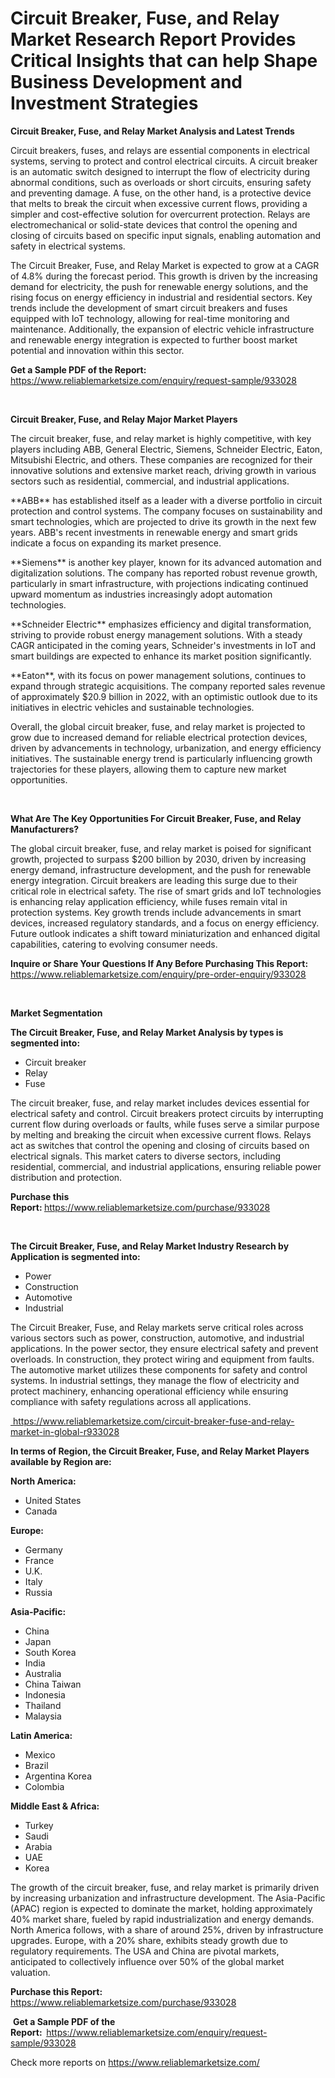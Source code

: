 <p><h1>Circuit Breaker, Fuse, and Relay Market Research Report Provides Critical Insights that can help Shape Business Development and Investment Strategies</h1></p><p><strong>Circuit Breaker, Fuse, and Relay Market Analysis and Latest Trends</strong></p>
<p><p>Circuit breakers, fuses, and relays are essential components in electrical systems, serving to protect and control electrical circuits. A circuit breaker is an automatic switch designed to interrupt the flow of electricity during abnormal conditions, such as overloads or short circuits, ensuring safety and preventing damage. A fuse, on the other hand, is a protective device that melts to break the circuit when excessive current flows, providing a simpler and cost-effective solution for overcurrent protection. Relays are electromechanical or solid-state devices that control the opening and closing of circuits based on specific input signals, enabling automation and safety in electrical systems.</p><p>The Circuit Breaker, Fuse, and Relay Market is expected to grow at a CAGR of 4.8% during the forecast period. This growth is driven by the increasing demand for electricity, the push for renewable energy solutions, and the rising focus on energy efficiency in industrial and residential sectors. Key trends include the development of smart circuit breakers and fuses equipped with IoT technology, allowing for real-time monitoring and maintenance. Additionally, the expansion of electric vehicle infrastructure and renewable energy integration is expected to further boost market potential and innovation within this sector.</p></p>
<p><strong>Get a Sample PDF of the Report:&nbsp;</strong> <a href="https://www.reliablemarketsize.com/enquiry/request-sample/933028?utm_campaign=2324&utm_medium=2&utm_source=Github&utm_content=ia&utm_term=21032025&utm_id=circuit-breaker-fuse-and-relay">https://www.reliablemarketsize.com/enquiry/request-sample/933028</a></p>
<p>&nbsp;</p>
<p><strong>Circuit Breaker, Fuse, and Relay Major Market Players</strong></p>
<p><p>The circuit breaker, fuse, and relay market is highly competitive, with key players including ABB, General Electric, Siemens, Schneider Electric, Eaton, Mitsubishi Electric, and others. These companies are recognized for their innovative solutions and extensive market reach, driving growth in various sectors such as residential, commercial, and industrial applications.</p><p>**ABB** has established itself as a leader with a diverse portfolio in circuit protection and control systems. The company focuses on sustainability and smart technologies, which are projected to drive its growth in the next few years. ABB's recent investments in renewable energy and smart grids indicate a focus on expanding its market presence.</p><p>**Siemens** is another key player, known for its advanced automation and digitalization solutions. The company has reported robust revenue growth, particularly in smart infrastructure, with projections indicating continued upward momentum as industries increasingly adopt automation technologies. </p><p>**Schneider Electric** emphasizes efficiency and digital transformation, striving to provide robust energy management solutions. With a steady CAGR anticipated in the coming years, Schneider's investments in IoT and smart buildings are expected to enhance its market position significantly.</p><p>**Eaton**, with its focus on power management solutions, continues to expand through strategic acquisitions. The company reported sales revenue of approximately $20.9 billion in 2022, with an optimistic outlook due to its initiatives in electric vehicles and sustainable technologies.</p><p>Overall, the global circuit breaker, fuse, and relay market is projected to grow due to increased demand for reliable electrical protection devices, driven by advancements in technology, urbanization, and energy efficiency initiatives. The sustainable energy trend is particularly influencing growth trajectories for these players, allowing them to capture new market opportunities.</p></p>
<p>&nbsp;</p>
<p><strong>What Are The Key Opportunities For Circuit Breaker, Fuse, and Relay Manufacturers?</strong></p>
<p><p>The global circuit breaker, fuse, and relay market is poised for significant growth, projected to surpass $200 billion by 2030, driven by increasing energy demand, infrastructure development, and the push for renewable energy integration. Circuit breakers are leading this surge due to their critical role in electrical safety. The rise of smart grids and IoT technologies is enhancing relay application efficiency, while fuses remain vital in protection systems. Key growth trends include advancements in smart devices, increased regulatory standards, and a focus on energy efficiency. Future outlook indicates a shift toward miniaturization and enhanced digital capabilities, catering to evolving consumer needs.</p></p>
<p><strong>Inquire or Share Your Questions If Any Before Purchasing This Report:</strong> <a href="https://www.reliablemarketsize.com/enquiry/pre-order-enquiry/933028?utm_campaign=2324&utm_medium=2&utm_source=Github&utm_content=ia&utm_term=21032025&utm_id=circuit-breaker-fuse-and-relay">https://www.reliablemarketsize.com/enquiry/pre-order-enquiry/933028</a></p>
<p>&nbsp;</p>
<p><strong>Market Segmentation</strong></p>
<p><strong>The Circuit Breaker, Fuse, and Relay Market Analysis by types is segmented into:</strong></p>
<p><ul><li>Circuit breaker</li><li>Relay</li><li>Fuse</li></ul></p>
<p><p>The circuit breaker, fuse, and relay market includes devices essential for electrical safety and control. Circuit breakers protect circuits by interrupting current flow during overloads or faults, while fuses serve a similar purpose by melting and breaking the circuit when excessive current flows. Relays act as switches that control the opening and closing of circuits based on electrical signals. This market caters to diverse sectors, including residential, commercial, and industrial applications, ensuring reliable power distribution and protection.</p></p>
<p><strong>Purchase this Report:&nbsp;</strong><a href="https://www.reliablemarketsize.com/purchase/933028?utm_campaign=2324&utm_medium=2&utm_source=Github&utm_content=ia&utm_term=21032025&utm_id=circuit-breaker-fuse-and-relay">https://www.reliablemarketsize.com/purchase/933028</a></p>
<p>&nbsp;</p>
<p><strong>The Circuit Breaker, Fuse, and Relay Market Industry Research by Application is segmented into:</strong></p>
<p><ul><li>Power</li><li>Construction</li><li>Automotive</li><li>Industrial</li></ul></p>
<p><p>The Circuit Breaker, Fuse, and Relay markets serve critical roles across various sectors such as power, construction, automotive, and industrial applications. In the power sector, they ensure electrical safety and prevent overloads. In construction, they protect wiring and equipment from faults. The automotive market utilizes these components for safety and control systems. In industrial settings, they manage the flow of electricity and protect machinery, enhancing operational efficiency while ensuring compliance with safety regulations across all applications.</p></p>
<p><a href="https://www.reliablemarketsize.com/circuit-breaker-fuse-and-relay-market-in-global-r933028?utm_campaign=2324&utm_medium=2&utm_source=Github&utm_content=ia&utm_term=21032025&utm_id=circuit-breaker-fuse-and-relay">&nbsp;https://www.reliablemarketsize.com/circuit-breaker-fuse-and-relay-market-in-global-r933028</a></p>
<p><strong>In terms of Region, the Circuit Breaker, Fuse, and Relay Market Players available by Region are:</strong></p>
<p>
    <p> <strong> North America: </strong>
        <ul>
            <li>United States</li>
            <li>Canada</li>
        </ul>
        </p> 
    <p> <strong> Europe: </strong>
        <ul>
            <li>Germany</li>
            <li>France</li>
            <li>U.K.</li>
            <li>Italy</li>
            <li>Russia</li>
        </ul>
        </p> 
    <p> <strong> Asia-Pacific: </strong>
        <ul>
            <li>China</li>
            <li>Japan</li>
            <li>South Korea</li>
            <li>India</li>
            <li>Australia</li>
            <li>China Taiwan</li>
            <li>Indonesia</li>
            <li>Thailand</li>
            <li>Malaysia</li>
        </ul>
        </p> 
    <p> <strong> Latin America: </strong>
        <ul>
            <li>Mexico</li>
            <li>Brazil</li>
            <li>Argentina Korea</li>
            <li>Colombia</li>
        </ul>
        </p> 
    <p> <strong> Middle East & Africa: </strong>
        <ul>
            <li>Turkey</li>
            <li>Saudi</li>
            <li>Arabia</li>
            <li>UAE</li>
            <li>Korea</li>
        </ul>
    </p>
    </p>
<p><p>The growth of the circuit breaker, fuse, and relay market is primarily driven by increasing urbanization and infrastructure development. The Asia-Pacific (APAC) region is expected to dominate the market, holding approximately 40% market share, fueled by rapid industrialization and energy demands. North America follows, with a share of around 25%, driven by infrastructure upgrades. Europe, with a 20% share, exhibits steady growth due to regulatory requirements. The USA and China are pivotal markets, anticipated to collectively influence over 50% of the global market valuation.</p></p>
<p><strong>Purchase this Report: </strong><a href="https://www.reliablemarketsize.com/purchase/933028?utm_campaign=2324&utm_medium=2&utm_source=Github&utm_content=ia&utm_term=21032025&utm_id=circuit-breaker-fuse-and-relay">https://www.reliablemarketsize.com/purchase/933028</a></p>
<p>&nbsp;<strong>Get a Sample PDF of the Report:&nbsp;&nbsp;</strong><a href="https://www.reliablemarketsize.com/enquiry/request-sample/933028?utm_campaign=2324&utm_medium=2&utm_source=Github&utm_content=ia&utm_term=21032025&utm_id=circuit-breaker-fuse-and-relay">https://www.reliablemarketsize.com/enquiry/request-sample/933028</a></p>
<p><strong></strong></p>
<p>Check more reports on <a href="https://www.reliablemarketsize.com/?utm_campaign=2324&utm_medium=2&utm_source=Github&utm_content=ia&utm_term=21032025&utm_id=circuit-breaker-fuse-and-relay">https://www.reliablemarketsize.com/</a></p>